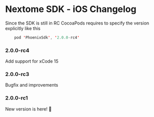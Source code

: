 # Nextome SDK - iOS Changelog
Since the SDK is still in RC CocoaPods requires to specify the version explicitly like this
```swift
    pod 'PhoenixSdk', '2.0.0-rc4'

```
### 2.0.0-rc4

Add support for xCode 15

### 2.0.0-rc3

Bugfix and improvements

### 2.0.0-rc1

New version is here! 🎉

